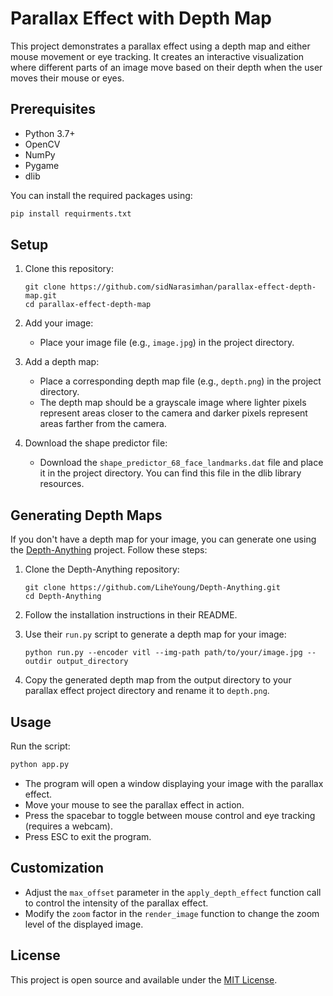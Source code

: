 # Parallax Effect with Depth Map

This project demonstrates a parallax effect using a depth map and either mouse movement or eye tracking. It creates an interactive visualization where different parts of an image move based on their depth when the user moves their mouse or eyes.

## Prerequisites

- Python 3.7+
- OpenCV
- NumPy
- Pygame
- dlib

You can install the required packages using:

```bash
pip install requirments.txt
```

## Setup

1. Clone this repository:
   ```
   git clone https://github.com/sidNarasimhan/parallax-effect-depth-map.git
   cd parallax-effect-depth-map
   ```

2. Add your image:
   - Place your image file (e.g., `image.jpg`) in the project directory.

3. Add a depth map:
   - Place a corresponding depth map file (e.g., `depth.png`) in the project directory.
   - The depth map should be a grayscale image where lighter pixels represent areas closer to the camera and darker pixels represent areas farther from the camera.

4. Download the shape predictor file:
   - Download the `shape_predictor_68_face_landmarks.dat` file and place it in the project directory. You can find this file in the dlib library resources.

## Generating Depth Maps

If you don't have a depth map for your image, you can generate one using the [Depth-Anything](https://github.com/LiheYoung/Depth-Anything) project. Follow these steps:

1. Clone the Depth-Anything repository:
   ```
   git clone https://github.com/LiheYoung/Depth-Anything.git
   cd Depth-Anything
   ```

2. Follow the installation instructions in their README.

3. Use their `run.py` script to generate a depth map for your image:
   ```
   python run.py --encoder vitl --img-path path/to/your/image.jpg --outdir output_directory
   ```

4. Copy the generated depth map from the output directory to your parallax effect project directory and rename it to `depth.png`.

## Usage

Run the script:
```bash
python app.py
```

- The program will open a window displaying your image with the parallax effect.
- Move your mouse to see the parallax effect in action.
- Press the spacebar to toggle between mouse control and eye tracking (requires a webcam).
- Press ESC to exit the program.

## Customization

- Adjust the `max_offset` parameter in the `apply_depth_effect` function call to control the intensity of the parallax effect.
- Modify the `zoom` factor in the `render_image` function to change the zoom level of the displayed image.

## License

This project is open source and available under the [MIT License](LICENSE).

